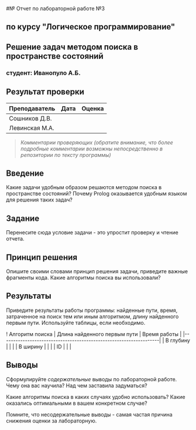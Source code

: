 #№ Отчет по лабораторной работе №3
## по курсу "Логическое программирование"

## Решение задач методом поиска в пространстве состояний

### студент: Иванопуло А.Б.

## Результат проверки

| Преподаватель     | Дата         |  Оценка       |
|-------------------|--------------|---------------|
| Сошников Д.В. |              |               |
| Левинская М.А.|              |               |

> *Комментарии проверяющих (обратите внимание, что более подробные комментарии возможны непосредственно в репозитории по тексту программы)*


## Введение

Какие задачи удобным образом решаются методом поиска в пространстве состояний? 
Почему Prolog оказывается удобным языком для решения таких задач?

## Задание

Перенесите сюда условие задачи - это упростит проверку и чтение отчета.

## Принцип решения

Опишите своими словами принцип решения задачи, приведите важные фрагменты кода. Какие алгоритмы поиска вы использовали? 

## Результаты

Приведите результаты работы программы: найденные пути, время, затраченное на поиск тем или иным алгоритмом, длину найденного первым пути. Используйте таблицы,
если необходимо.

! Алгоритм поиска |  Длина найденного первым пути  |  Время работы  |
|-------------------------------------------------------------------|
| В глубину       |                                |                |
| В ширину        |                                |                |
| ID              |                                |                |

## Выводы

Сформулируйте *содержательные* выводы по лабораторной работе. 
Чему она вас научила? Над чем заставила задуматься? 

Какие алгоритмы поиска в каких случаях удобно использовать? Какие оказались оптимальными в вашем конкретном случае?

Помните, что несодержательные выводы -
самая частая причина снижения оценки за лабораторную.




